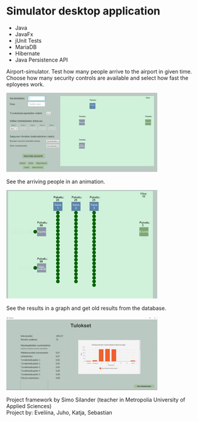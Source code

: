 # Simulator desktop application

- Java
- JavaFx
- jUnit Tests
- MariaDB
- Hibernate
- Java Persistence API

Airport-simulator. Test how many people arrive to the airport in given time. Choose how many security controls are available and select how fast the eployees work.

<img src="simulator.jpg" width="400">

See the arriving people in an animation.

<img src="simu.jpg" width="400">

See the results in a graph and get old results from the database.

<img src="results.jpg" width="400">

Project framework by Simo Silander (teacher in Metropolia University of Applied Sciences) <br>
Project by: Eveliina, Juho, Katja, Sebastian
